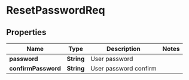 
# ResetPasswordReq

## Properties
Name | Type | Description | Notes
------------ | ------------- | ------------- | -------------
**password** | **String** | User password | 
**confirmPassword** | **String** | User password confirm | 



